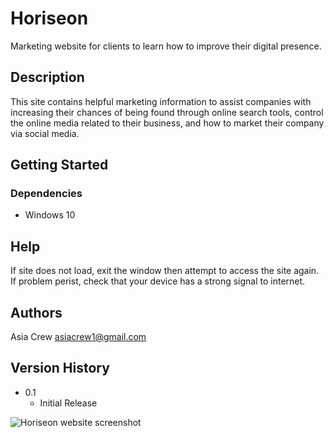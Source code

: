 # Horiseon

Marketing website for clients to learn how to improve their digital presence.

## Description

This site contains helpful marketing information to assist companies with increasing their chances of being found through online search tools, control the online media related to their business, and how to market their company via social media.

## Getting Started

### Dependencies

* Windows 10

## Help

If site does not load, exit the window then attempt to access the site again. If problem perist, check that your device has a strong signal to internet.

## Authors

Asia Crew
asiacrew1@gmail.com

## Version History

* 0.1
    * Initial Release

![Horiseon website screenshot](urban-octo-telegram/Develop/assets/images/Horiseon-screenshot.png)
